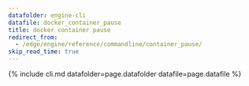 ```yaml
---
datafolder: engine-cli
datafile: docker_container_pause
title: docker container pause
redirect_from:
  - /edge/engine/reference/commandline/container_pause/
skip_read_time: true
---
```

<!--
Sorry, but the contents of this page are automatically generated from
Docker's source code. If you want to suggest a change to the text that appears
here, you'll need to find the string by searching this repo:

https://github.com/docker/cli
-->

{% include cli.md datafolder=page.datafolder datafile=page.datafile %}
